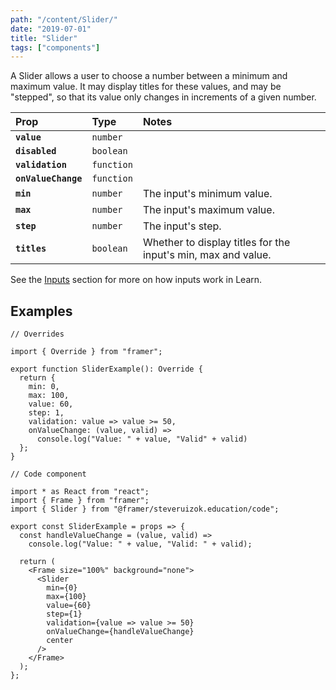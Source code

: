 ```yaml
---
path: "/content/Slider/"
date: "2019-07-01"
title: "Slider"
tags: ["components"]
---
```


A Slider allows a user to choose a number between a minimum and maximum value.
It may display titles for these values, and may be "stepped", so that its value
only changes in increments of a given number.

| Prop                | Type       | Notes                                                         |
| :------------------ | :--------- | :------------------------------------------------------------ |
| **`value`**         | `number`   |                                                               |
| **`disabled`**      | `boolean`  |                                                               |
| **`validation`**    | `function` |                                                               |
| **`onValueChange`** | `function` |                                                               |
| **`min`**           | `number`   | The input's minimum value.                                    |
| **`max`**           | `number`   | The input's maximum value.                                    |
| **`step`**          | `number`   | The input's step.                                             |
| **`titles`**        | `boolean`  | Whether to display titles for the input's min, max and value. |

See the [Inputs](https://framer-learn-docs.netlify.com/content/Inputs) section
for more on how inputs work in Learn.

## Examples

```tsx
// Overrides

import { Override } from "framer";

export function SliderExample(): Override {
  return {
    min: 0,
    max: 100,
    value: 60,
    step: 1,
    validation: value => value >= 50,
    onValueChange: (value, valid) =>
      console.log("Value: " + value, "Valid" + valid)
  };
}
```

```tsx
// Code component

import * as React from "react";
import { Frame } from "framer";
import { Slider } from "@framer/steveruizok.education/code";

export const SliderExample = props => {
  const handleValueChange = (value, valid) =>
    console.log("Value: " + value, "Valid: " + valid);

  return (
    <Frame size="100%" background="none">
      <Slider
        min={0}
        max={100}
        value={60}
        step={1}
        validation={value => value >= 50}
        onValueChange={handleValueChange}
        center
      />
    </Frame>
  );
};
```
